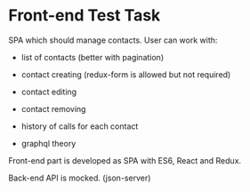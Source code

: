 # Front-end Test Task

 

SPA which should manage contacts. User can work with:

- list of contacts (better with pagination)

- contact creating (redux-form is allowed but not required)

- contact editing

- contact removing

- history of calls for each contact

- graphql theory

 

Front-end part is developed as SPA with ES6, React and Redux.

Back-end API is mocked. (json-server)